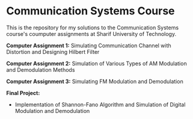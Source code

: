 # Communication Systems Course

This is the repository for my solutions to the Communication Systems course's coumputer assignments at Sharif University of Technology.

**Computer Assignment 1:** Simulating Communication Channel with Distortion and Designing Hilbert Filter

**Computer Assignment 2:** Simulation of Various Types of AM Modulation and Demodulation Methods

**Computer Assignment 3:** Simulating FM Modulation and Demodulation

**Final Project:**

- Implementation of Shannon-Fano Algorithm and Simulation of Digital Modulation and Demodulation


